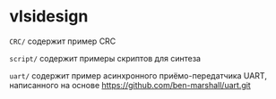 # vlsidesign

`CRC/` содержит пример CRC

`script/` содержит примеры скриптов для синтеза

`uart/` содержит пример асинхронного приёмо-передатчика UART, написанного на основе https://github.com/ben-marshall/uart.git
